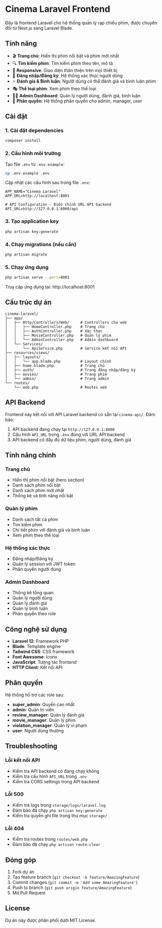 # Cinema Laravel Frontend

Đây là frontend Laravel cho hệ thống quản lý rạp chiếu phim, được chuyển đổi từ Next.js sang Laravel Blade.

## Tính năng

- 🎬 **Trang chủ**: Hiển thị phim nổi bật và phim mới nhất
- 🔍 **Tìm kiếm phim**: Tìm kiếm phim theo tên, mô tả
- 📱 **Responsive**: Giao diện thân thiện trên mọi thiết bị
- 👤 **Đăng nhập/Đăng ký**: Hệ thống xác thực người dùng
- ⭐ **Đánh giá & Bình luận**: Người dùng có thể đánh giá và bình luận phim
- 🎭 **Thể loại phim**: Xem phim theo thể loại
- 👨‍💼 **Admin Dashboard**: Quản lý người dùng, đánh giá, bình luận
- 🔐 **Phân quyền**: Hệ thống phân quyền cho admin, manager, user

## Cài đặt

### 1. Cài đặt dependencies

```bash
composer install
```

### 2. Cấu hình môi trường

Tạo file `.env` từ `.env.example`:

```bash
cp .env.example .env
```

Cập nhật các cấu hình sau trong file `.env`:

```env
APP_NAME="Cinema Laravel"
APP_URL=http://localhost:8001

# API Configuration - Điều chỉnh URL API backend
API_URL=http://127.0.0.1:8000/api
```

### 3. Tạo application key

```bash
php artisan key:generate
```

### 4. Chạy migrations (nếu cần)

```bash
php artisan migrate
```

### 5. Chạy ứng dụng

```bash
php artisan serve --port=8001
```

Truy cập ứng dụng tại: http://localhost:8001

## Cấu trúc dự án

```
cinema-laravel/
├── app/
│   ├── Http/Controllers/Web/     # Controllers cho web
│   │   ├── HomeController.php    # Trang chủ
│   │   ├── AuthController.php    # Xác thực
│   │   ├── MovieController.php   # Quản lý phim
│   │   └── AdminController.php   # Admin dashboard
│   └── Services/
│       └── ApiService.php        # Service kết nối API
├── resources/views/
│   ├── layouts/
│   │   └── app.blade.php         # Layout chính
│   ├── home.blade.php            # Trang chủ
│   ├── auth/                     # Trang đăng nhập/đăng ký
│   ├── movies/                   # Trang phim
│   └── admin/                    # Trang admin
└── routes/
    └── web.php                   # Routes web
```

## API Backend

Frontend này kết nối với API Laravel backend có sẵn tại `cinema-api/`. Đảm bảo:

1. API backend đang chạy tại `http://127.0.0.1:8000`
2. Cấu hình `API_URL` trong `.env` đúng với URL API backend
3. API backend có đầy đủ dữ liệu phim, người dùng, đánh giá

## Tính năng chính

### Trang chủ
- Hiển thị phim nổi bật (hero section)
- Danh sách phim nổi bật
- Danh sách phim mới nhất
- Thống kê và tính năng nổi bật

### Quản lý phim
- Danh sách tất cả phim
- Tìm kiếm phim
- Chi tiết phim với đánh giá và bình luận
- Xem phim theo thể loại

### Hệ thống xác thực
- Đăng nhập/Đăng ký
- Quản lý session với JWT token
- Phân quyền người dùng

### Admin Dashboard
- Thống kê tổng quan
- Quản lý người dùng
- Quản lý đánh giá
- Quản lý bình luận
- Phân quyền theo role

## Công nghệ sử dụng

- **Laravel 12**: Framework PHP
- **Blade**: Template engine
- **Tailwind CSS**: CSS framework
- **Font Awesome**: Icons
- **JavaScript**: Tương tác frontend
- **HTTP Client**: Kết nối API

## Phân quyền

Hệ thống hỗ trợ các role sau:

- **super_admin**: Quyền cao nhất
- **admin**: Quản trị viên
- **review_manager**: Quản lý đánh giá
- **movie_manager**: Quản lý phim
- **violation_manager**: Quản lý vi phạm
- **user**: Người dùng thường

## Troubleshooting

### Lỗi kết nối API
- Kiểm tra API backend có đang chạy không
- Kiểm tra cấu hình `API_URL` trong `.env`
- Kiểm tra CORS settings trong API backend

### Lỗi 500
- Kiểm tra logs trong `storage/logs/laravel.log`
- Đảm bảo đã chạy `php artisan key:generate`
- Kiểm tra quyền ghi file trong thư mục `storage/`

### Lỗi 404
- Kiểm tra routes trong `routes/web.php`
- Đảm bảo đã chạy `php artisan route:clear`

## Đóng góp

1. Fork dự án
2. Tạo feature branch (`git checkout -b feature/AmazingFeature`)
3. Commit changes (`git commit -m 'Add some AmazingFeature'`)
4. Push to branch (`git push origin feature/AmazingFeature`)
5. Mở Pull Request

## License

Dự án này được phân phối dưới MIT License.